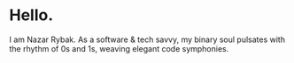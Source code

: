 # Hello.
I am Nazar Rybak.
As a software & tech savvy, my binary soul pulsates with the rhythm of 0s and 1s, weaving elegant code symphonies.